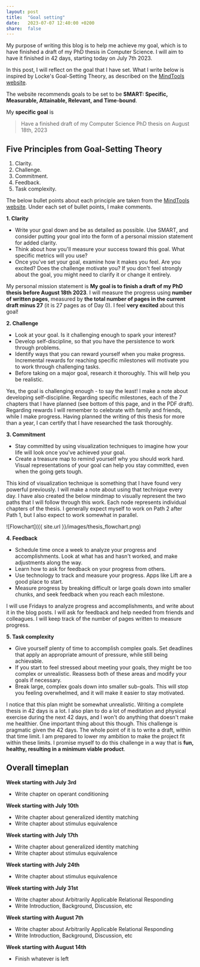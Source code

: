 ```yaml
---
layout: post
title:  "Goal setting"
date:   2023-07-07 12:40:00 +0200
share:  false
---
```


My purpose of writing this blog is to help me achieve my goal, which is to have finished a draft of my PhD thesis in Computer Science. I will aim to have it finished in 42 days, starting today on July 7th 2023.

In this post, I will reflect on the goal that I have set. What I write below is inspired by Locke's Goal-Setting Theory, as described on the [MindTools website](https://www.mindtools.com/azazlu3/lockes-goal-setting-theory).

The website recommends goals to be set to be **SMART: Specific, Measurable, Attainable, Relevant, and Time-bound**.

My **specific goal** is

> Have a finished draft of my Computer Science PhD thesis on August 18th, 2023

## Five Principles from Goal-Setting Theory

1. Clarity.
2. Challenge.
3. Commitment.
4. Feedback.
5. Task complexity.

The below bullet points about each principle are taken from the [MindTools website](https://www.mindtools.com/azazlu3/lockes-goal-setting-theory). Under each set of bullet points, I make comments.

**1. Clarity**

- Write your goal down and be as detailed as possible. Use SMART, and consider putting your goal into the form of a personal mission statement for added clarity.
- Think about how you'll measure your success toward this goal. What specific metrics will you use?
- Once you've set your goal, examine how it makes you feel. Are you excited? Does the challenge motivate you? If you don't feel strongly about the goal, you might need to clarify it or change it entirely.

My personal mission statement is **My goal is to finish a draft of my PhD thesis before August 18th 2023**. I will measure the progress using **number of written pages**, measured by **the total number of pages in the current draft minus 27** (it is 27 pages as of Day 0). I feel **very excited** about this goal!

**2. Challenge**

- Look at your goal. Is it challenging enough to spark your interest?
- Develop self-discipline, so that you have the persistence to work through problems.
- Identify ways that you can reward yourself when you make progress. Incremental rewards for reaching specific milestones will motivate you to work through challenging tasks.
- Before taking on a major goal, research it thoroughly. This will help you be realistic.

Yes, the goal is challenging enough - to say the least! I make a note about developing self-discipline. Regarding specific milestones, each of the 7 chapters that I have planned (see bottom of this page, and in the PDF draft). Regarding rewards I will remember to celebrate with family and friends, while I make progress. Having planned the writing of this thesis for more than a year, I can certify that I have researched the task thoroughly.

**3. Commitment**

- Stay committed by using visualization techniques to imagine how your life will look once you've achieved your goal.
- Create a treasure map to remind yourself why you should work hard. Visual representations of your goal can help you stay committed, even when the going gets tough.

This kind of visualization technique is something that I have found very powerful previously. I will make a note about using that technique every day. I have also created the below mindmap to visually represent the two paths that I will follow through this work. Each node represents individual chapters of the thesis. I generally expect myself to work on Path 2 after Path 1, but I also expect to work somewhat in parallel.

![Flowchart]({{ site.url }}/images/thesis_flowchart.png)


**4. Feedback**

- Schedule time once a week to analyze your progress and accomplishments. Look at what has and hasn't worked, and make adjustments along the way.
- Learn how to ask for feedback on your progress from others.
- Use technology to track and measure your progress. Apps like Lift are a good place to start.
- Measure progress by breaking difficult or large goals down into smaller chunks, and seek feedback when you reach each milestone.

I will use Fridays to analyze progress and accomplishments, and write about it in the blog posts. I will ask for feedback and help needed from friends and colleagues. I will keep track of the number of pages written to measure progress. 


**5. Task complexity**

- Give yourself plenty of time to accomplish complex goals. Set deadlines that apply an appropriate amount of pressure, while still being achievable.
- If you start to feel stressed about meeting your goals, they might be too complex or unrealistic. Reassess both of these areas and modify your goals if necessary.
- Break large, complex goals down into smaller sub-goals. This will stop you feeling overwhelmed, and it will make it easier to stay motivated.   

I notice that this plan might be somewhat unrealistic. Writing a complete thesis in 42 days is a lot. I also plan to do a lot of meditation and physical exercise during the next 42 days, and I won't do anything that doesn't make me healthier. One important thing about this though. This challenge is pragmatic given the 42 days. The whole point of it is to write a draft, within that time limit. I am prepared to lower my ambition to make the project fit within these limits. I promise myself to do this challenge in a way that is **fun, healthy, resulting in a minimum viable product**.


## Overall timeplan

**Week starting with July 3rd**
- Write chapter on operant conditioning

**Week starting with July 10th**
- Write chapter about generalized identity matching
- Write chapter about stimulus equivalence

**Week starting with July 17th**
- Write chapter about generalized identity matching
- Write chapter about stimulus equivalence

**Week starting with July 24th**
- Write chapter about stimulus equivalence

**Week starting with July 31st**
- Write chapter about Arbitrarily Applicable Relational Responding
- Write Introduction, Background, Discussion, etc

**Week starting with August 7th**
- Write chapter about Arbitrarily Applicable Relational Responding
- Write Introduction, Background, Discussion, etc

**Week starting with August 14th**
- Finish whatever is left